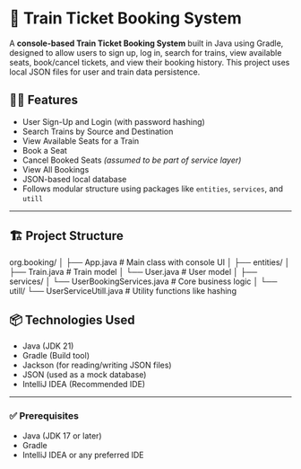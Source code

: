 # 🚆 Train Ticket Booking System

A **console-based Train Ticket Booking System** built in Java using Gradle, designed to allow users to sign up, log in, 
search for trains, view available seats, book/cancel tickets, and view their booking history. This project uses local JSON files for user and train data persistence.

## 🧑‍💻 Features

- User Sign-Up and Login (with password hashing)
- Search Trains by Source and Destination
- View Available Seats for a Train
- Book a Seat
- Cancel Booked Seats *(assumed to be part of service layer)*
- View All Bookings
- JSON-based local database
- Follows modular structure using packages like `entities`, `services`, and `utill`

---

## 🏗️ Project Structure

org.booking/
│
├── App.java # Main class with console UI
│
├── entities/
│ ├── Train.java # Train model
│ └── User.java # User model
│
├── services/
│ └── UserBookingServices.java # Core business logic
│
└── utill/
└── UserServiceUtill.java # Utility functions like hashing


## 📦 Technologies Used

- Java (JDK 21)
- Gradle (Build tool)
- Jackson (for reading/writing JSON files)
- JSON (used as a mock database)
- IntelliJ IDEA (Recommended IDE)

---

### ✅ Prerequisites

- Java (JDK 17 or later)
- Gradle
- IntelliJ IDEA or any preferred IDE
